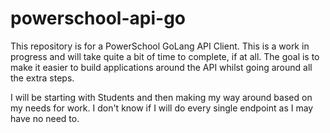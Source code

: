 # powerschool-api-go

This repository is for a PowerSchool GoLang API Client. This is a work in 
progress and will take quite a bit of time to complete, if at all. The goal is 
to make it easier to build applications around the API whilst going around all 
the extra steps.

I will be starting with Students and then making my way around based on my needs 
for work. I don't know if I will do every single endpoint as I may have no need 
to. 